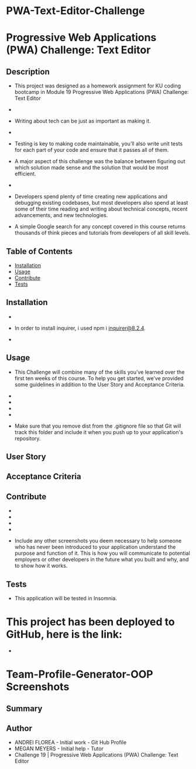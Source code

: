 # PWA-Text-Editor-Challenge

# Progressive Web Applications (PWA) Challenge: Text Editor


 ## Description 

- This project was designed as a homework assignment for KU coding bootcamp in Module 19 Progressive Web Applications (PWA) Challenge: Text Editor

- 

-  Writing about tech can be just as important as making it.

- 

- Testing is key to making code maintainable, you’ll also write unit tests for each part of your code and ensure that it passes all of them.


- A major aspect of this challenge was the balance between figuring out which solution made sense and the solution that would be most efficient.

- 

- Developers spend plenty of time creating new applications and debugging existing codebases, but most developers also spend at least some of their time reading and writing about technical concepts, recent advancements, and new technologies.

- A simple Google search for any concept covered in this course returns thousands of think pieces and tutorials from developers of all skill levels.



 ## Table of Contents

  - [Installation](#installation)
  - [Usage](#usage)
  - [Contribute](#contribute)
  - [Tests](#tests)
 
 
 
 ## Installation

  - 

  - In order to install inquirer, i used npm i inquirer@8.2.4.

  - 



## Usage

  - This Challenge will combine many of the skills you’ve learned over the first ten weeks of this course. To help you get started, we’ve provided some guidelines in addition to the User Story and Acceptance Criteria.
- 

  - 

  -  

  -  

  - Make sure that you remove dist from the .gitignore file so that Git will track this folder and include it when you push up to your application's repository.
  




## User Story




## Acceptance Criteria



 ## Contribute 

 -  

- 
- 

- 
- Include any other screenshots you deem necessary to help someone who has never been introduced to your application understand the purpose and function of it. This is how you will communicate to potential employers or other developers in the future what you built and why, and to show how it works.


## Tests

  - This application will be tested in Insomnia.

 

  # This project has been deployed to GitHub, here is the link:

  * 


  # Team-Profile-Generator-OOP Screenshots
 
 

## Summary




## Author
 * ANDREI FLOREA - Initial work - Git Hub Profile
 * MEGAN MEYERS - Initial help - Tutor
 * Challenge 19 | Progressive Web Applications (PWA) Challenge: Text Editor
